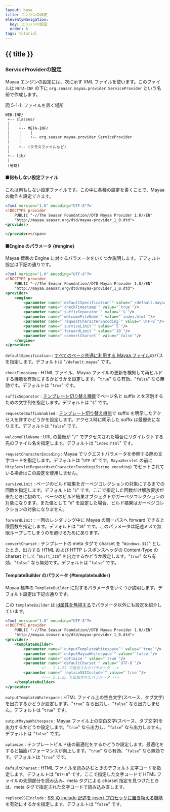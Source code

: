```yaml
---
layout: base
title: エンジンの設定
eleventyNavigation:
  key: エンジンの設定
  order: 6
tags: tutorial
---
```


## {{ title }}

### ServiceProviderの設定

Mayaa エンジンの設定には、次に示す XML ファイルを使います。このファイルは `META-INF` の下に `org.seasar.mayaa.provider.ServiceProvider` という名前で作成します。

図 5-1-1: ファイルを置く場所
```
WEB-INF/
 +-- classes/
 |    |
 |    +-- META-INF/
 |    |    |
 |    |    +-- org.seasar.mayaa.provider.ServiceProvider
 |    |
 |    +-- (クラスファイルなど)
 |
 +-- lib/
 |
 (省略)
```

#### ■何もしない設定ファイル

これは何もしない設定ファイルです。この中に各種の設定を書くことで、Mayaa の動作を設定できます。

```xml {data-filename=org.seasar.mayaa.provider.ServiceProvider}
<?xml version="1.0" encoding="UTF-8"?>
<!DOCTYPE provider
    PUBLIC "-//The Seasar Foundation//DTD Mayaa Provider 1.0//EN"
    "http://mayaa.seasar.org/dtd/mayaa-provider_1_0.dtd">
<provider>

</provider></span>
```

#### ■Engine のパラメータ {#engine}

Mayaa 標準の Engine に対するパラメータをいくつか説明します。デフォルト設定は下記の通りです。


```xml {data-filename=org.seasar.mayaa.provider.ServiceProvider}
<?xml version="1.0" encoding="UTF-8"?>
<!DOCTYPE provider
    PUBLIC "-//The Seasar Foundation//DTD Mayaa Provider 1.0//EN"
    "http://mayaa.seasar.org/dtd/mayaa-provider_1_0.dtd">
<provider>
    <engine>
        <parameter name="`defaultSpecification`" value="`/default.mayaa`"/>
        <parameter name="`checkTimestamp`" value="`true`"/>
        <parameter name="`suffixSeparator`" value="`$`"/>
        <parameter name="`welcomeFileName`" value="`index.html`"/>
        <parameter name="`requestCharacterEncoding`" value="`UTF-8`"/>
        <parameter name="`surviveLimit`" value="`5`"/>
        <parameter name="`forwardLimit`" value="`10`"/>
        <parameter name="`convertCharset`" value="`false`"/>
    </engine>
</provider>
```

`defaultSpecification`
: <a href="/docs/default/">すべてのページ共通に利用する Mayaa ファイル</a>のパスを指定します。デフォルトは "`/default.mayaa`" です。

`checkTimestamp`
: HTML ファイル、Mayaa ファイルの更新を検知して再ビルドする機能を有効にするかどうかを設定します。"`true`" なら有効、"`false`" なら無効です。デフォルトは "`true`" です。

`suffixSeparator`
: <a href="/docs/template_suffix/">テンプレート切り替え機能</a>でページ名と suffix とを区別するための文字列を指定します。デフォルトは "`$`" です。

`requestedSuffixEnabled`
: <a href="/docs/template_suffix/">テンプレート切り替え機能</a>で suffix を明示したアクセスを許すかどうかを設定します。アクセス時に明示した suffix は最優先になります。デフォルトは "`false`" です。

`welcomeFileName`
: URL の最後が "`/`" でアクセスされた場合にリダイレクトする先のファイル名を指定します。デフォルトは "`index.html`" です。

`requestCharacterEncoding`
: Mayaa でリクエストパラメータを参照する際の文字コードを指定します。デフォルトは "`UTF-8`" です。`MayaaServlet` の前に `HttpServletRequest#setCharacterEncoding(String encoding)` でセットされている場合はこの設定を使用しません。

`surviveLimit`
: ページのビルド結果をガーベジコレクションの対象にするまでの回数を指定します。デフォルトは "`5`" です。ここで指定した回数だけ解放要求が来たときに初めて、ページのビルド結果オブジェクトがガーベジコレクションの対象になります。また値として "`0`" を設定した場合、ビルド結果はガーベジコレクションの対象になりません。

`forwardLimit`
: 一回のレンダリング中に Mayaa の同一パスへ forward できる上限回数を指定します。デフォルトは "`10`" です。このパラメータは記述ミスで無限ループしてしまうのを避けるためにあります。

`convertCharset`
: テンプレートの meta タグで charset を "`Windows-31J`" としたとき、出力する HTML および HTTP レスポンスヘッダの Content-Type の charset として "`Shift_JIS`" を出力するかどうか設定します。"`true`" なら有効、"`false`" なら無効です。デフォルトは "`false`" です。

</dl>


#### TemplateBuilder のパラメータ {#templatebuilder}

Mayaa 標準の `TemplateBuilder` に対するパラメータをいくつか説明します。デフォルト設定は下記の通りです。

この `templateBuilder` は [id属性を無視する](./equals_id_resolver/)でパラメータ以外にも設定を紹介しています。

```xml {data-filename=org.seasar.mayaa.provider.ServiceProvider}
<?xml version="1.0" encoding="UTF-8"?>
<!DOCTYPE provider
    PUBLIC "-//The Seasar Foundation//DTD Mayaa Provider 1.0//EN"
    "http://mayaa.seasar.org/dtd/mayaa-provider_1_0.dtd">
<provider>
    <templateBuilder>
        <parameter name="`outputTemplateWhitespace`" value="`true`"/>
        <parameter name="`outputMayaaWhitespace`" value="`false`"/>
        <parameter name="`optimize`" value="`true`"/>
        <parameter name="`defaultCharset`" value="`UTF-8`"/>
                <!-- 1.1.22 で追加されたパラメータ -->
        <parameter name="`replaceSSIInclude`" value="`true`"/>
                <!-- 1.1.25 で追加されたパラメータ -->
    </templateBuilder>
</provider>
```


`outputTemplateWhitespace`
: HTML ファイル上の空白文字(スペース、タブ文字)を出力するかどうか設定します。"`true`" なら出力し、"`false`" なら出力しません。デフォルトは "`true`" です。

`outputMayaaWhitespace`
: Mayaa ファイル上の空白文字(スペース、タブ文字)を出力するかどうか設定します。"`true`" なら出力し、"`false`" なら出力しません。デフォルトは "`false`" です。

`optimize`
: テンプレートビルド後の最適化をするかどうか設定します。最適化をすると描画パフォーマンスが向上します。"`true`" なら有効、"`false`" なら無効です。デフォルトは "`true`" です。

`defaultCharset`
: HTML ファイルを読み込むときのデフォルト文字コードを指定します。デフォルトは "`UTF-8`" です。ここで指定した文字コードで HTML ファイルの先頭部分を読み込み、meta タグによる charset 指定を見つけたときは、meta タグで指定された文字コードで読み込み直します。

`replaceSSIInclude`
: <a href="/docs/settings/include/">SSI の include 記述を insert プロセッサに置き換える機能</a>を有効にするかを指定します。デフォルトは "`false`" です。
